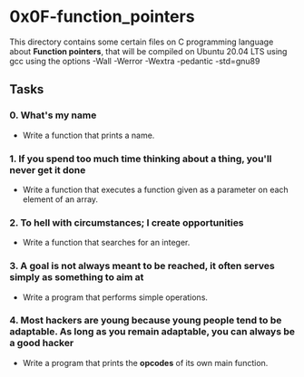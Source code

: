 # 0x0F-function_pointers
This directory contains some certain files on C programming language about **Function pointers**, that will be compiled on Ubuntu 20.04 LTS using gcc using the options -Wall -Werror -Wextra -pedantic -std=gnu89

## Tasks
### 0. What's my name
- Write a function that prints a name.

### 1. If you spend too much time thinking about a thing, you'll never get it done
- Write a function that executes a function given as a parameter on each element of an array.

### 2. To hell with circumstances; I create opportunities 
- Write a function that searches for an integer.

### 3. A goal is not always meant to be reached, it often serves simply as something to aim at
- Write a program that performs simple operations.

### 4. Most hackers are young because young people tend to be adaptable. As long as you remain adaptable, you can always be a good hacker
- Write a program that prints the **opcodes** of its own main function.
